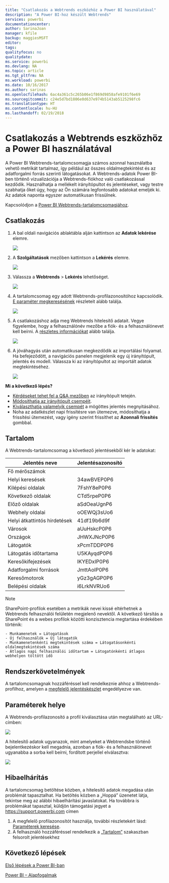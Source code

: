 ```yaml
---
title: "Csatlakozás a Webtrends eszközhöz a Power BI használatával"
description: "A Power BI-hoz készült Webtrends"
services: powerbi
documentationcenter: 
author: SarinaJoan
manager: kfile
backup: maggiesMSFT
editor: 
tags: 
qualityfocus: no
qualitydate: 
ms.service: powerbi
ms.devlang: NA
ms.topic: article
ms.tgt_pltfrm: NA
ms.workload: powerbi
ms.date: 10/16/2017
ms.author: sarinas
ms.openlocfilehash: 6ac4a361c5c265b06e1f869d9858afe9101f6e69
ms.sourcegitcommit: c24e5d7bd1806e0d637e974b5143ab5125298fc6
ms.translationtype: HT
ms.contentlocale: hu-HU
ms.lasthandoff: 02/19/2018
---
```

# <a name="connect-to-webtrends-with-power-bi"></a>Csatlakozás a Webtrends eszközhöz a Power BI használatával
A Power BI Webtrends-tartalomcsomagja számos azonnal használatba vehető metrikát tartalmaz, így például az összes oldalmegtekintést és az adatforgalmi forrás szerinti látogatásokat. A Webtrends-adatok Power BI-ben történő vizualizációja a Webtrends-fiókhoz való csatlakozással kezdődik. Használhatja a mellékelt irányítópultot és jelentéseket, vagy testre szabhatja őket úgy, hogy az Ön számára legfontosabb adatokat emeljék ki.  Az adatok naponta egyszer automatikusan frissülnek.

Kapcsolódjon a [Power BI Webtrends-tartalomcsomagjához](https://app.powerbi.com/getdata/services/webtrends).

## <a name="how-to-connect"></a>Csatlakozás
1. A bal oldali navigációs ablaktábla alján kattintson az **Adatok lekérése** elemre.
   
   ![](media/service-connect-to-webtrends/getdata3.png)
2. A **Szolgáltatások** mezőben kattintson a **Lekérés** elemre.
   
   ![](media/service-connect-to-webtrends/services.png)
3. Válassza a **Webtrends** \> **Lekérés** lehetőséget.
   
   ![](media/service-connect-to-webtrends/webtrends.png)
4. A tartalomcsomag egy adott Webtrends-profilazonosítóhoz kapcsolódik. [E paraméter megkeresésének](#FindingParams) részleteit alább találja.
   
   ![](media/service-connect-to-webtrends/parameters.png)
5. A csatlakozáshoz adja meg Webtrends hitelesítő adatait. Vegye figyelembe, hogy a felhasználónév mezőbe a fiók- és a felhasználónevet kell beírni. A [részletes információkat](#FindingParams) alább találja.
   
   ![](media/service-connect-to-webtrends/creds.png)
6. A jóváhagyás után automatikusan megkezdődik az importálási folyamat. Ha befejeződött, a navigációs panelen megjelenik egy új irányítópult, jelentés és modell. Válassza ki az irányítópultot az importált adatok megtekintéséhez.
   
   ![](media/service-connect-to-webtrends/dashboard.png)

**Mi a következő lépés?**

* [Kérdéseket tehet fel a Q&A mezőben](power-bi-q-and-a.md) az irányítópult tetején.
* [Módosíthatja az irányítópult csempéit](service-dashboard-edit-tile.md).
* [Kiválaszthatja valamelyik csempét](service-dashboard-tiles.md) a mögöttes jelentés megnyitásához.
* Noha az adatkészlet napi frissítésre van ütemezve, módosíthatja a frissítési ütemezést, vagy igény szerint frissíthet az **Azonnali frissítés** gombbal.

## <a name="whats-included"></a>Tartalom
<a name="Included"></a>

A Webtrends-tartalomcsomag a következő jelentésekből kér le adatokat:  

| Jelentés neve | Jelentésazonosító |
| --- | --- |
| Fő mérőszámok | |
| Helyi keresések |34awBVEP0P6 |
| Kilépési oldalak |7FshY8eP0P6 |
| Következő oldalak |CTd5rpeP0P6 |
| Előző oldalak |aSdOeaUgnP6 |
| Webhely oldalai |oOEWQj3sUo6 |
| Helyi átkattintós hirdetések |41df19b6d9f |
| Városok |aUuHskcP0P6 |
| Országok |JHWXJNcP0P6 |
| Látogatók |xPcmTDDP0P6 |
| Látogatás időtartama |U5KAyqdP0P6 |
| Keresőkifejezések |IKYEDxIP0P6 |
| Adatforgalmi források |JmttAoIP0P6 |
| Keresőmotorok |yGz3gAGP0P6 |
| Belépési oldalak |i6LrkNVRUo6 |

>[!NOTE]
>SharePoint-profilok esetében a metrikák nevei kissé eltérhetnek a Webtrends felhasználói felületén megjelenő nevektől. A következő társítás a SharePoint és a webes profilok közötti konzisztencia megtartása érdekében történik:   

    - Munkamenetek = Látogatások  
    - Új felhasználók = Új látogatók  
    - Munkamenetenkénti megtekintések száma = Látogatásonkénti oldalmegtekintések száma  
    - Átlagos napi felhasználói időtartam = Látogatónkénti átlagos webhelyen töltött idő  

## <a name="system-requirements"></a>Rendszerkövetelmények
A tartalomcsomagnak hozzáféréssel kell rendelkeznie ahhoz a Webtrends-profilhoz, amelyen a [megfelelő jelentéskészlet](#Included) engedélyezve van.

<a name="FindingParams"></a>

## <a name="finding-parameters"></a>Paraméterek helye
A Webtrends-profilazonosító a profil kiválasztása után megtalálható az URL-címben:

![](media/service-connect-to-webtrends/webtrendsparameters.png)

A hitelesítő adatok ugyanazok, mint amelyeket a Webtrendsbe történő bejelentkezéskor kell megadnia, azonban a fiók- és a felhasználónevet ugyanabba a sorba kell beírni, fordított perjellel elválasztva:

![](media/service-connect-to-webtrends/webtrendscreds.png)

## <a name="troubleshooting"></a>Hibaelhárítás
A tartalomcsomag betöltése közben, a hitelesítő adatok megadása után problémát tapasztalhat. Ha betöltés közben a „Hoppá” üzenetet látja, tekintse meg az alábbi hibaelhárítási javaslatokat. Ha továbbra is problémákat tapasztal, küldjön támogatási jegyet a https://support.powerbi.com címen

1. A megfelelő profilazonosítót használja, további részletekért lásd: [Paraméterek keresése](#FindingParams).
2. A felhasználó hozzáféréssel rendelkezik a [„Tartalom”](#Included) szakaszban felsorolt jelentésekhez

## <a name="next-steps"></a>Következő lépések
[Első lépések a Power BI-ban](service-get-started.md)

[Power BI – Alapfogalmak](service-basic-concepts.md)


